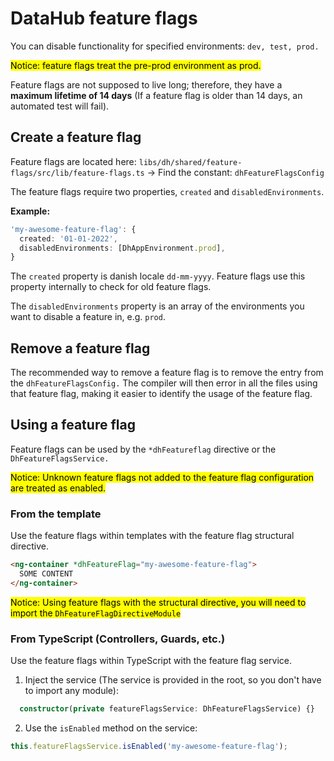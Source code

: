 # DataHub feature flags

You can disable functionality for specified environments: `dev, test, prod.`

<mark>Notice: feature flags treat the pre-prod environment as prod.</mark>

Feature flags are not supposed to live long; therefore, they have a **maximum lifetime of 14 days** (If a feature flag is older than 14 days, an automated test will fail).

## Create a feature flag

Feature flags are located here: `libs/dh/shared/feature-flags/src/lib/feature-flags.ts` -> Find the constant: `dhFeatureFlagsConfig`

The feature flags require two properties, `created` and `disabledEnvironments`.

**Example:**

```ts
'my-awesome-feature-flag': {
  created: '01-01-2022',
  disabledEnvironments: [DhAppEnvironment.prod],
}
```

The `created` property is danish locale `dd-mm-yyyy`. Feature flags use this property internally to check for old feature flags.

The `disabledEnvironments` property is an array of the environments you want to disable a feature in, e.g. `prod`.


## Remove a feature flag

The recommended way to remove a feature flag is to remove the entry from the `dhFeatureFlagsConfig.` The compiler will then error in all the files using that feature flag, making it easier to identify the usage of the feature flag. 

## Using a feature flag

Feature flags can be used by the `*dhFeatureflag` directive or the `DhFeatureFlagsService.`

<mark>Notice: Unknown feature flags not added to the feature flag configuration are treated as enabled.</mark>

### From the template

Use the feature flags within templates with the feature flag structural directive.

```html
<ng-container *dhFeatureFlag="my-awesome-feature-flag">
  SOME CONTENT
</ng-container>
````

<mark>Notice: Using feature flags with the structural directive, you will need to import the `DhFeatureFlagDirectiveModule`</mark>

### From TypeScript (Controllers, Guards, etc.)

Use the feature flags within TypeScript with the feature flag service.

1. Inject the service (The service is provided in the root, so you don't have to import any module):

```ts
  constructor(private featureFlagsService: DhFeatureFlagsService) {}
```

2. Use the `isEnabled` method on the service:

```ts
this.featureFlagsService.isEnabled('my-awesome-feature-flag');
```
